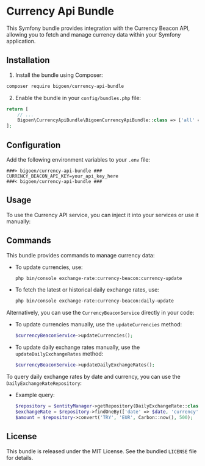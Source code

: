 # Currency Api Bundle

This Symfony bundle provides integration with the Currency Beacon API, allowing you to fetch and manage currency data within your Symfony application.

## Installation

1. Install the bundle using Composer:

```bash
composer require bigoen/currency-api-bundle
```

2. Enable the bundle in your `config/bundles.php` file:

```php
return [
    // ...
    Bigoen\CurrencyApiBundle\BigoenCurrencyApiBundle::class => ['all' => true],
];
```

## Configuration

Add the following environment variables to your `.env` file:

```dotenv
###> bigoen/currency-api-bundle ###
CURRENCY_BEACON_API_KEY=your_api_key_here
###< bigoen/currency-api-bundle ###
```

## Usage

To use the Currency API service, you can inject it into your services or use it manually:

## Commands

This bundle provides commands to manage currency data:

- To update currencies, use:
    ```bash
    php bin/console exchange-rate:currency-beacon:currency-update
    ```

- To fetch the latest or historical daily exchange rates, use:
    ```bash
    php bin/console exchange-rate:currency-beacon:daily-update
    ```

Alternatively, you can use the `CurrencyBeaconService` directly in your code:

- To update currencies manually, use the `updateCurrencies` method:
    ```php
    $currencyBeaconService->updateCurrencies();
    ```

- To update daily exchange rates manually, use the `updateDailyExchangeRates` method:
    ```php
    $currencyBeaconService->updateDailyExchangeRates();
    ```

To query daily exchange rates by date and currency, you can use the `DailyExchangeRateRepository`:

- Example query:
    ```php
    $repository = $entityManager->getRepository(DailyExchangeRate::class);
    $exchangeRate = $repository->findOneBy(['date' => $date, 'currency' => $currency]);
    $amount = $repository->convert('TRY', 'EUR', Carbon::now(), 500);
    ```

## License

This bundle is released under the MIT License. See the bundled `LICENSE` file for details.